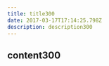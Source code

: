 ```yaml
---
title: title300
date: 2017-03-17T17:14:25.798Z
description: description300
---
```


## content300
  
